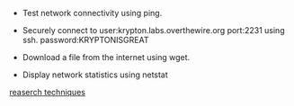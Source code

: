 - Test network connectivity using ping.

- Securely connect to user:krypton.labs.overthewire.org port:2231 using ssh. password:KRYPTONISGREAT

- Download a file from the internet using wget.

- Display network statistics using netstat

[reaserch techniques](https://github.com/ROT101/learn_something/blob/main/skill_development/research.md)
